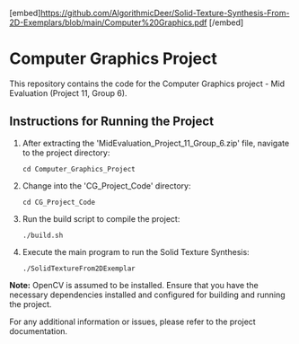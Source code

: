 [embed]https://github.com/AlgorithmicDeer/Solid-Texture-Synthesis-From-2D-Exemplars/blob/main/Computer%20Graphics.pdf [/embed]
# Computer Graphics Project

This repository contains the code for the Computer Graphics project - Mid Evaluation (Project 11, Group 6).

## Instructions for Running the Project

1. After extracting the 'MidEvaluation_Project_11_Group_6.zip' file, navigate to the project directory:

    ```
    cd Computer_Graphics_Project
    ```

2. Change into the 'CG_Project_Code' directory:

    ```
    cd CG_Project_Code
    ```

3. Run the build script to compile the project:

    ```
    ./build.sh
    ```

4. Execute the main program to run the Solid Texture Synthesis:

    ```
    ./SolidTextureFrom2DExemplar
    ```

**Note:** OpenCV is assumed to be installed. Ensure that you have the necessary dependencies installed and configured for building and running the project.

For any additional information or issues, please refer to the project documentation.
